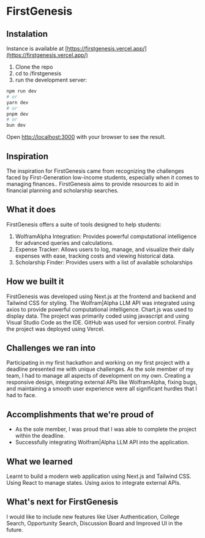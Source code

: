 # FirstGenesis

## Instalation

Instance is available at [https://firstgenesis.vercel.app/](https://firstgenesis.vercel.app/)

1. Clone the repo
2. cd to /firstgenesis
3. run the development server:

```bash
npm run dev
# or
yarn dev
# or
pnpm dev
# or
bun dev
```

Open [http://localhost:3000](http://localhost:3000) with your browser to see the result.

## Inspiration

The inspiration for FirstGenesis came from recognizing the challenges faced by First-Generation low-income students, especially when it comes to managing finances.. FirstGenesis aims to provide resources to aid in financial planning and scholarship searches.

## What it does

FirstGenesis offers a suite of tools designed to help students:
1. WolframAlpha Integration: Provides powerful computational intelligence for advanced queries and calculations.
2. Expense Tracker: Allows users to log, manage, and visualize their daily expenses with ease, tracking costs and viewing historical data.
3. Scholarship Finder: Provides users with a list of available scholarships 

## How we built it

FirstGenesis was developed using Next.js at the frontend and backend and Tailwind CSS for styling. The Wolfram|Alpha LLM API was integrated using axios to provide powerful computational intelligence. Chart.js was used to display data. The project was primarily coded using javascript and using Visual Studio Code as the IDE. GitHub was used for version control. Finally the project was deployed using Vercel.

## Challenges we ran into

Participating in my first hackathon and working on my first project with a deadline presented me with unique challenges. As the sole member of my team, I had to manage all aspects of development on my own. Creating a responsive design, integrating external APIs like WolframAlpha, fixing bugs, and maintaining a smooth user experience were all significant hurdles that I had to face.

## Accomplishments that we're proud of

- As the sole member, I was proud that I was able to complete the project within the deadline.
- Successfully integrating Wolfram|Alpha LLM API into the application.

## What we learned

Learnt to build a modern web application using Next.js and Tailwind CSS. Using React to manage states. Using axios to integrate external APIs.

## What's next for FirstGenesis

I would like to include new features like User Authentication, College Search, Opportunity Search, Discussion Board and Improved UI in the future.

